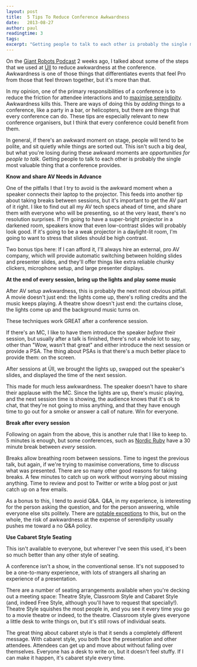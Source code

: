 ```yaml
---
layout: post
title:  5 Tips To Reduce Conference Awkwardness
date:   2013-08-27
author: paul
readingtime: 3
tags:
excerpt: "Getting people to talk to each other is probably the single most valuable thing that a conference provides."
---
```


On the [Giant Robots Podcast](https://learn.thoughtbot.com/giantrobots/61) 2 weeks ago, I talked about some of the steps that we used at [Úll](http://ull.ie) to reduce awkwardness at the conference. Awkwardness is one of those things that differentiates events that feel Pro from those that feel thrown together, but it's more than that.

In my opinion, one of the primary responsibilities of a conference is to reduce the friction for attendee interactions and to [maximise serendipity](http://www.randsinrepose.com/archives/2011/10/03/building_serendipity.html). Awkwardness kills this. There are ways of doing this by _adding_ things to a conference, like a party in a bar, or helicopters, but there are things that every conference can do. These tips are especially relevant to new conference organisers, but I think that every conference could benefit from them.

In general, if there's an awkward moment on stage, people will tend to be polite, and sit quietly while things are sorted out. This isn't such a big deal, but what you're losing during these awkward moments are _opportunities for people to talk_. Getting people to talk to each other is probably the single most valuable thing that a conference provides.

**Know and share AV Needs in Advance**

One of the pitfalls I that I try to avoid is the awkward moment when a speaker connects their laptop to the projector. This feeds into another tip about taking breaks between sessions, but it's important to get the AV part of it right. I like to find out all my AV tech specs ahead of time, and share them with everyone who will be presenting, so at the very least, there's no resolution surprises. If I'm going to have a super-bright projector in a darkened room, speakers know that even low-contrast slides will probably look good. If it's going to be a weak projector in a daylight-lit room, I'm going to want to stress that slides should be high contrast.

Two bonus tips here: If I can afford it, I'll always hire an external, pro AV company, which will provide automatic switching between holding slides and presenter slides, and they'll offer things like extra reliable chunky clickers, microphone setup, and large presenter displays.

**At the end of every session, bring up the lights and play some music**

After AV setup awkwardness, this is probably the next most obvious pitfall. A movie doesn't just end: the lights come up, there's rolling credits and the music keeps playing. A theatre show doesn't just end: the curtains close, the lights come up and the background music turns on.

These techniques work GREAT after a conference session.

If there's an MC, I like to have them introduce the speaker _before_ their session, but usually after a talk is finished, there's not a whole lot to say, other than "Wow, wasn't that great" and either introduce the next session or provide a PSA. The thing about PSAs is that there's a much better place to provide them: on the screen.

After sessions at Úll, we brought the lights up, swapped out the speaker's slides, and displayed the time of the next session.

This made for much less awkwardness. The speaker doesn't have to share their applause with the MC. Since the lights are up, there's music playing, and the next session time is showing, the audience knows that it's ok to chat, that they're not going to miss anything, and that they have enough time to go out for a smoke or answer a call of nature. Win for everyone.

**Break after every session**

Following on again from the above, this is another rule that I like to keep to. 5 minutes is enough, but some conferences, such as [Nordic Ruby](nordicruby.org) have a 30 minute break between _every_ session.

Breaks allow breathing room between sessions. Time to ingest the previous talk, but again, if we're trying to maximise converations, time to _discuss_ what was presented. There are so many other good reasons for taking breaks. A few minutes to catch up on work without worrying about missing anything. Time to review and post to Twitter or write a blog post or just catch up on a few emails.

As a bonus to this, I tend to avoid Q&A. Q&A, in my experience, is interesting for the person asking the question, and for the person answering, while everyone else sits politely. There are [notable exceptions](http://www.youtube.com/watch?v=a3MrpLyUOo8) to this, but on the whole, the risk of awkwardness at the expense of serendipity usually pushes me toward a no Q&A policy.

**Use Cabaret Style Seating**

This isn't available to everyone, but wherever I've seen this used, it's been so much better than any other style of seating.

A conference isn't a show, in the conventional sense. It's not supposed to be a one-to-many experience, with lots of strangers all sharing an experience of a presentation.

There are a number of seating arrangements available when you're decking out a meeting space: Theatre Style, Classroom Style and Cabaret Style (and, indeed Free Style, although you'll have to request that specially!). Theatre Style squishes the most people in, and you see it every time you go to a movie theatre or indeed, to the theatre. Classroom style gives everyone a little desk to write things on, but it's still rows of individual seats.

The great thing about cabaret style is that it sends a completely different message. With cabaret style, you both face the presentation and other attendees. Attendees can get up and move about without falling over themselves. Everyone has a desk to write on, but it doesn't feel stuffy. If I can make it happen, it's cabaret style every time.

